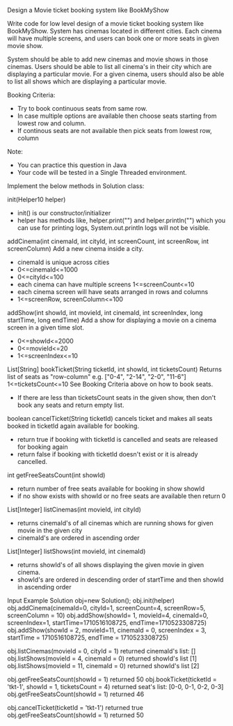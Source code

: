 Design a Movie ticket booking system like BookMyShow

Write code for low level design of a movie ticket booking system like BookMyShow.
System has cinemas located in different cities. Each cinema will have multiple screens, and users can book one or more seats in given movie show.

System should be able to add new cinemas and movie shows in those cinemas.
Users should be able to list all cinema's in their city which are displaying a particular movie.
For a given cinema, users should also be able to list all shows which are displaying a particular movie.

Booking Criteria:
- Try to book continuous seats from same row.
- In case multiple options are available then choose
  seats starting from lowest row and column.
- If continous seats are not available then pick seats from lowest row, column

Note:
- You can practice this question in Java
- Your code will be tested in a Single Threaded environment.

Implement the below methods in Solution class:

init(Helper10 helper)
- init() is our constructor/initializer
- helper has methods like, helper.print("") and helper.println("")
    which you can use for printing logs,
    System.out.println logs will not be visible.

addCinema(int cinemaId, int cityId,
int screenCount, int screenRow, int screenColumn)
Add a new cinema inside a city.
- cinemaId is unique across cities
- 0<=cinemaId<=1000
- 0<=cityId<=100
- each cinema can have multiple screens
    1<=screenCount<=10
- each cinema screen will have seats arranged in rows and columns
- 1<=screenRow, screenColumn<=100

addShow(int showId, int movieId, int cinemaId,
int screenIndex, long startTime, long endTime)
Add a show for displaying a movie on a
  cinema screen in a given time slot.
- 0<=showId<=2000
- 0<=movieId<=20
- 1<=screenIndex<=10

List[String] bookTicket(String ticketId,
int showId, int ticketsCount)
Returns list of seats as "row-column"
e.g. ["0-4", "2-14", "2-0", "11-6"]
1<=ticketsCount<=10
See Booking Criteria above on how to book seats.
- If there are less than ticketsCount seats in the given show,
  then don't book any seats and return empty list.

boolean cancelTicket(String ticketId)
cancels ticket and makes all seats booked in ticketId
again available for booking.
- return true if booking with ticketId is cancelled
  and seats are released for booking again
- return false if booking with ticketId doesn't exist
  or it is already cancelled.

int getFreeSeatsCount(int showId)
- return number of free seats available for booking in show showId
- if no show exists with showId or no free seats are available
then return 0

List[Integer] listCinemas(int movieId, int cityId)
- returns cinemaId's of all cinemas which are
    running shows for given movie in the given city
- cinemaId's are ordered in ascending order

List[Integer] listShows(int movieId, int cinemaId)
- returns showId's of all shows displaying
    the given movie in given cinema.
- showId's are ordered in descending order of startTime
    and then showId in ascending order

Input Example
Solution obj=new Solution();
obj.init(helper)
obj.addCinema(cinemaId=0,
cityId=1, screenCount=4,
screenRow=5, screenColumn = 10)
obj.addShow(showId= 1, movieId=4,
cinemaId=0, screenIndex=1,
startTime=1710516108725, endTime=1710523308725)
obj.addShow(showId = 2, movieId=11,
cinemaId = 0, screenIndex = 3,
startTime = 1710516108725, endTime = 1710523308725)

obj.listCinemas(movieId = 0, cityId = 1)
returned cinemaId's list: []
obj.listShows(movieId = 4, cinemaId = 0)
returned showId's list [1]
obj.listShows(movieId = 11, cinemaId = 0)
returned showId's list [2]

obj.getFreeSeatsCount(showId = 1) returned 50
obj.bookTicket(ticketId = 'tkt-1', showId = 1, ticketsCount = 4)
returned seat's list: [0-0, 0-1, 0-2, 0-3]
obj.getFreeSeatsCount(showId = 1) returned 46

obj.cancelTicket(ticketId = 'tkt-1') returned true
obj.getFreeSeatsCount(showId = 1) returned 50